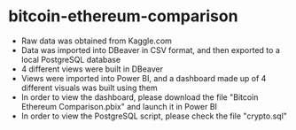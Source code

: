 # bitcoin-ethereum-comparison
- Raw data was obtained from Kaggle.com
- Data was imported into DBeaver in CSV format, and then exported to a local PostgreSQL database
- 4 different views were built in DBeaver
- Views were imported into Power BI, and a dashboard made up of 4 different visuals was built using them
- In order to view the dashboard, please download the file "Bitcoin Ethereum Comparison.pbix" and launch it in Power BI
- In order to view the PostgreSQL script, please check the file "crypto.sql"
